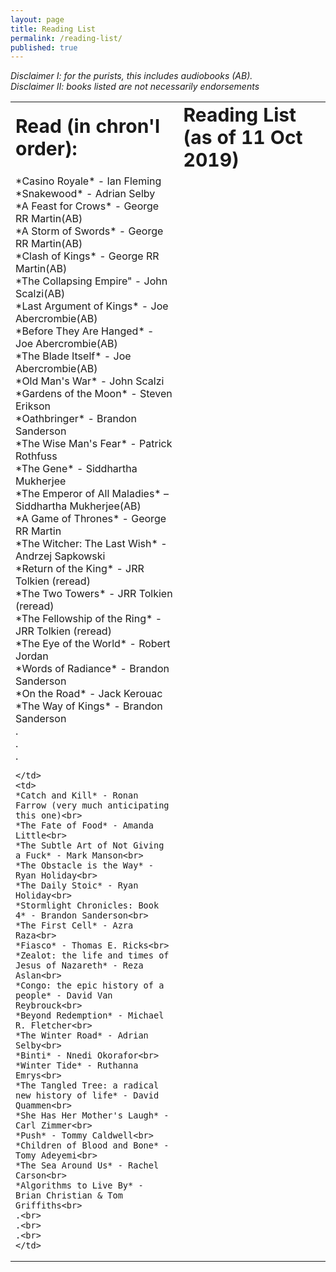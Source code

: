 ```yaml
---
layout: page
title: Reading List
permalink: /reading-list/
published: true
---
```


*Disclaimer I: for the purists, this includes audiobooks (AB).*
<br>
*Disclaimer II: books listed are not necessarily endorsements*
<table border="0">
 <tr>
    <td><b style="font-size:30px">Read (in chron'l order):</b></td>
    <td><b style="font-size:30px">Reading List (as of 11 Oct 2019)</b></td>
 </tr>
 <tr>
    <td>
    *Casino Royale* - Ian Fleming<br>
    *Snakewood* - Adrian Selby<br>
    *A Feast for Crows* - George RR Martin(AB)<br>
    *A Storm of Swords* - George RR Martin(AB)<br>
    *Clash of Kings* - George RR Martin(AB)<br>
    *The Collapsing Empire" - John Scalzi(AB)<br>
    *Last Argument of Kings* - Joe Abercrombie(AB)<br>
    *Before They Are Hanged* - Joe Abercrombie(AB)<br>
    *The Blade Itself* - Joe Abercrombie(AB)<br>
    *Old Man's War* - John Scalzi<br>
    *Gardens of the Moon* - Steven Erikson<br>
    *Oathbringer* - Brandon Sanderson<br>
    *The Wise Man's Fear* - Patrick Rothfuss<br>
    *The Gene* - Siddhartha Mukherjee<br>
    *The Emperor of All Maladies* – Siddhartha Mukherjee(AB)<br>
    *A Game of Thrones* - George RR Martin<br>
    *The Witcher: The Last Wish* - Andrzej Sapkowski<br>
    *Return of the King* - JRR Tolkien (reread)<br>
    *The Two Towers* - JRR Tolkien (reread)<br>
    *The Fellowship of the Ring* - JRR Tolkien (reread)<br>
    *The Eye of the World* - Robert Jordan<br>
    *Words of Radiance* - Brandon Sanderson<br>
    *On the Road* - Jack Kerouac<br>
    *The Way of Kings* - Brandon Sanderson<br>
    .<br>
    .<br>
    .<br>
    

    </td>
    <td>
    *Catch and Kill* - Ronan Farrow (very much anticipating this one)<br>
    *The Fate of Food* - Amanda Little<br>
    *The Subtle Art of Not Giving a Fuck* - Mark Manson<br>
    *The Obstacle is the Way* - Ryan Holiday<br>
    *The Daily Stoic* - Ryan Holiday<br>
    *Stormlight Chronicles: Book 4* - Brandon Sanderson<br>
    *The First Cell* - Azra Raza<br>
    *Fiasco* - Thomas E. Ricks<br>
    *Zealot: the life and times of Jesus of Nazareth* - Reza Aslan<br>
    *Congo: the epic history of a people* - David Van Reybrouck<br>
    *Beyond Redemption* - Michael R. Fletcher<br>
    *The Winter Road* - Adrian Selby<br>
    *Binti* - Nnedi Okorafor<br>
    *Winter Tide* - Ruthanna Emrys<br>
    *The Tangled Tree: a radical new history of life* - David Quammen<br>
    *She Has Her Mother's Laugh* - Carl Zimmer<br>
    *Push* - Tommy Caldwell<br>
    *Children of Blood and Bone* - Tomy Adeyemi<br>
    *The Sea Around Us* - Rachel Carson<br>
    *Algorithms to Live By* - Brian Christian & Tom Griffiths<br>
    .<br>
    .<br>
    .<br>
    </td>
 </tr>
</table>
